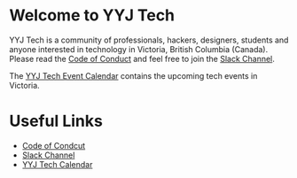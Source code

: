# Welcome to YYJ Tech

YYJ Tech is a community of professionals, hackers, designers, students and anyone interested in technology
in Victoria, British Columbia (Canada). Please read the [Code of Conduct](https://github.com/yyjtech/code-of-conduct)
and feel free to join the [Slack Channel](http://joinyyjtechslack.herokuapp.com/).

The [YYJ Tech Event Calendar](https://calendar.google.com/calendar/embed?src=sendwithus.com_mtcc2tnj8c54c5dhls5errns6c@group.calendar.google.com&ctz=America/Vancouver) contains the upcoming tech events in Victoria.

# Useful Links
* [Code of Condcut](https://github.com/yyjtech/code-of-conduct)
* [Slack Channel](http://joinyyjtechslack.herokuapp.com/)
* [YYJ Tech Calendar](https://calendar.google.com/calendar/embed?src=sendwithus.com_mtcc2tnj8c54c5dhls5errns6c@group.calendar.google.com&ctz=America/Vancouver)
